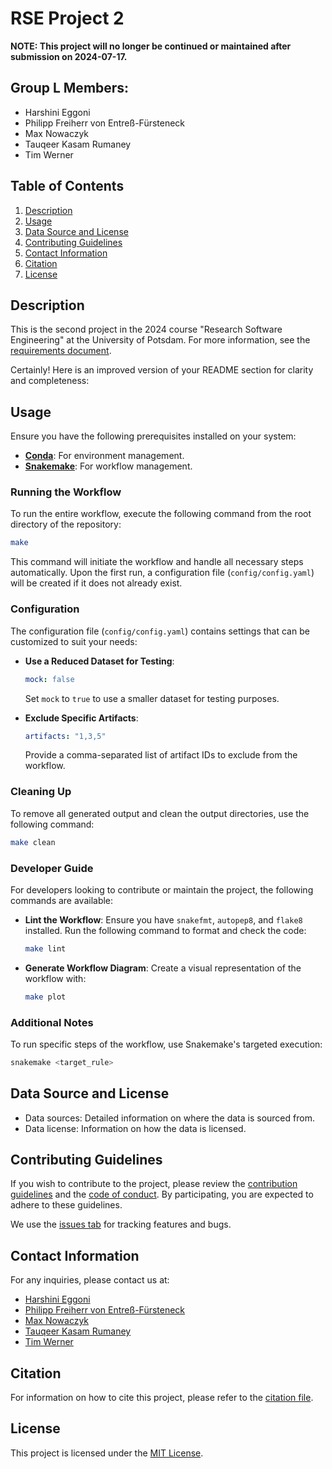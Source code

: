 # RSE Project 2

**NOTE: This project will no longer be continued or maintained after submission on 2024-07-17.**

## Group L Members:
- Harshini Eggoni
- Philipp Freiherr von Entreß-Fürsteneck
- Max Nowaczyk
- Tauqeer Kasam Rumaney
- Tim Werner

## Table of Contents
1. [Description](#description)
1. [Usage](#usage)
1. [Data Source and License](#data-source-and-license)
1. [Contributing Guidelines](#contributing-guidelines)
1. [Contact Information](#contact-information)
1. [Citation](#citation)
1. [License](#license)

## Description
This is the second project in the 2024 course "Research Software Engineering" at the University of Potsdam. For more information, see the [requirements document](docs/requirements.md).

Certainly! Here is an improved version of your README section for clarity and completeness:

## Usage

Ensure you have the following prerequisites installed on your system:

- **[Conda](https://docs.anaconda.com/miniconda/)**: For environment management.
- **[Snakemake](https://snakemake.readthedocs.io/en/stable/)**: For workflow management.

### Running the Workflow

To run the entire workflow, execute the following command from the root directory of the repository:

```sh
make
```

This command will initiate the workflow and handle all necessary steps automatically. Upon the first run, a configuration file (`config/config.yaml`) will be created if it does not already exist.

### Configuration

The configuration file (`config/config.yaml`) contains settings that can be customized to suit your needs:

- **Use a Reduced Dataset for Testing**:
  ```yaml
  mock: false
  ```
  Set `mock` to `true` to use a smaller dataset for testing purposes.

- **Exclude Specific Artifacts**:
  ```yaml
  artifacts: "1,3,5"
  ```
  Provide a comma-separated list of artifact IDs to exclude from the workflow.

### Cleaning Up

To remove all generated output and clean the output directories, use the following command:

```sh
make clean
```

### Developer Guide

For developers looking to contribute or maintain the project, the following commands are available:

- **Lint the Workflow**:
  Ensure you have `snakefmt`, `autopep8`, and `flake8` installed. Run the following command to format and check the code:

  ```sh
  make lint
  ```

- **Generate Workflow Diagram**:
  Create a visual representation of the workflow with:

  ```sh
  make plot
  ```

### Additional Notes

To run specific steps of the workflow, use Snakemake's targeted execution:
```sh
snakemake <target_rule>
```

## Data Source and License
- Data sources: Detailed information on where the data is sourced from.
- Data license: Information on how the data is licensed.

## Contributing Guidelines
If you wish to contribute to the project, please review the [contribution guidelines](CONTRIBUTING.md) and the [code of conduct](CONDUCT.md). By participating, you are expected to adhere to these guidelines.

We use the [issues tab](https://gitup.uni-potsdam.de/werner10/rse24_project-two/-/issues) for tracking features and bugs.

## Contact Information
For any inquiries, please contact us at:
- [Harshini Eggoni](mailto:eggoni@uni-potsdam.de)
- [Philipp Freiherr von Entreß-Fürsteneck](mailto:entressfue@uni-potsdam.de)
- [Max Nowaczyk](mailto:nowaczyk@uni-potsdam.de)
- [Tauqeer Kasam Rumaney](mailto:rumaney@uni-potsdam.de)
- [Tim Werner](mailto:tim.werner@uni-potsdam.de)

## Citation
For information on how to cite this project, please refer to the [citation file](CITATION.cff).

## License
This project is licensed under the [MIT License](LICENSE).
